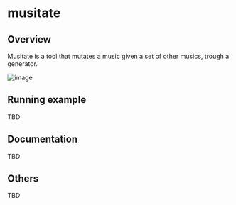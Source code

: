 # musitate

## Overview

Musitate is a tool that mutates a music given a set of other musics, trough a generator.

![image](https://user-images.githubusercontent.com/33238205/210070671-6ea01d99-4268-4cf5-b06f-529fef96dd09.png)

## Running example

TBD

## Documentation

TBD

## Others

TBD
